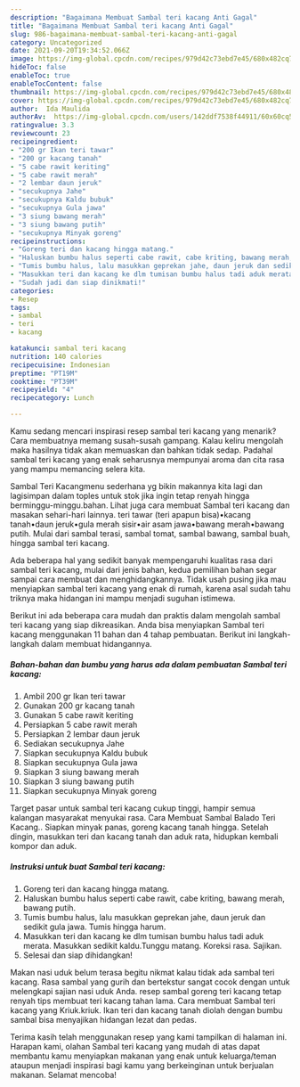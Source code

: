 ```yaml
---
description: "Bagaimana Membuat Sambal teri kacang Anti Gagal"
title: "Bagaimana Membuat Sambal teri kacang Anti Gagal"
slug: 986-bagaimana-membuat-sambal-teri-kacang-anti-gagal
category: Uncategorized
date: 2021-09-20T19:34:52.066Z
image: https://img-global.cpcdn.com/recipes/979d42c73ebd7e45/680x482cq70/sambal-teri-kacang-foto-resep-utama.jpg
hideToc: false
enableToc: true
enableTocContent: false
thumbnail: https://img-global.cpcdn.com/recipes/979d42c73ebd7e45/680x482cq70/sambal-teri-kacang-foto-resep-utama.jpg
cover: https://img-global.cpcdn.com/recipes/979d42c73ebd7e45/680x482cq70/sambal-teri-kacang-foto-resep-utama.jpg
author:  Ida Maulida
authorAv:  https://img-global.cpcdn.com/users/142ddf7538f44911/60x60cq50/avatar.jpg
ratingvalue: 3.3
reviewcount: 23
recipeingredient:
- "200 gr Ikan teri tawar"
- "200 gr kacang tanah"
- "5 cabe rawit keriting"
- "5 cabe rawit merah"
- "2 lembar daun jeruk"
- "secukupnya Jahe"
- "secukupnya Kaldu bubuk"
- "secukupnya Gula jawa"
- "3 siung bawang merah"
- "3 siung bawang putih"
- "secukupnya Minyak goreng"
recipeinstructions:
- "Goreng teri dan kacang hingga matang."
- "Haluskan bumbu halus seperti cabe rawit, cabe kriting, bawang merah, bawang putih."
- "Tumis bumbu halus, lalu masukkan geprekan jahe, daun jeruk dan sedikit gula jawa. Tumis hingga harum."
- "Masukkan teri dan kacang ke dlm tumisan bumbu halus tadi aduk merata. Masukkan sedikit kaldu.Tunggu matang. Koreksi rasa. Sajikan."
- "Sudah jadi dan siap dinikmati!"
categories:
- Resep
tags:
- sambal
- teri
- kacang

katakunci: sambal teri kacang 
nutrition: 140 calories
recipecuisine: Indonesian
preptime: "PT19M"
cooktime: "PT39M"
recipeyield: "4"
recipecategory: Lunch

---
```



Kamu sedang mencari inspirasi resep sambal teri kacang yang menarik? Cara membuatnya memang susah-susah gampang. Kalau keliru mengolah maka hasilnya tidak akan memuaskan dan bahkan tidak sedap. Padahal sambal teri kacang yang enak seharusnya mempunyai aroma dan cita rasa yang mampu memancing selera kita.


Sambal Teri Kacangmenu sederhana yg bikin makannya kita lagi dan lagisimpan dalam toples untuk stok jika ingin tetap renyah hingga berminggu-minggu.bahan. Lihat juga cara membuat Sambal teri kacang dan masakan sehari-hari lainnya. teri tawar (teri apapun bisa)•kacang tanah•daun jeruk•gula merah sisir•air asam jawa•bawang merah•bawang putih. Mulai dari sambal terasi, sambal tomat, sambal bawang, sambal buah, hingga sambal teri kacang.

Ada beberapa hal yang sedikit banyak mempengaruhi kualitas rasa dari sambal teri kacang, mulai dari jenis bahan, kedua pemilihan bahan segar sampai cara membuat dan menghidangkannya. Tidak usah pusing jika mau menyiapkan sambal teri kacang yang enak di rumah, karena asal sudah tahu triknya maka hidangan ini mampu menjadi suguhan istimewa.


Berikut ini ada beberapa cara mudah dan praktis dalam mengolah sambal teri kacang yang siap dikreasikan. Anda bisa menyiapkan Sambal teri kacang menggunakan 11 bahan dan 4 tahap pembuatan. Berikut ini langkah-langkah dalam membuat hidangannya.

<!--inarticleads1-->

##### Bahan-bahan dan bumbu yang harus ada dalam pembuatan Sambal teri kacang:

1. Ambil 200 gr Ikan teri tawar
1. Gunakan 200 gr kacang tanah
1. Gunakan 5 cabe rawit keriting
1. Persiapkan 5 cabe rawit merah
1. Persiapkan 2 lembar daun jeruk
1. Sediakan secukupnya Jahe
1. Siapkan secukupnya Kaldu bubuk
1. Siapkan secukupnya Gula jawa
1. Siapkan 3 siung bawang merah
1. Siapkan 3 siung bawang putih
1. Siapkan secukupnya Minyak goreng


Target pasar untuk sambal teri kacang cukup tinggi, hampir semua kalangan masyarakat menyukai rasa. Cara Membuat Sambal Balado Teri Kacang.. Siapkan minyak panas, goreng kacang tanah hingga. Setelah dingin, masukkan teri dan kacang tanah dan aduk rata, hidupkan kembali kompor dan aduk. 

<!--inarticleads2-->

##### Instruksi untuk buat Sambal teri kacang:

1. Goreng teri dan kacang hingga matang.
1. Haluskan bumbu halus seperti cabe rawit, cabe kriting, bawang merah, bawang putih.
1. Tumis bumbu halus, lalu masukkan geprekan jahe, daun jeruk dan sedikit gula jawa. Tumis hingga harum.
1. Masukkan teri dan kacang ke dlm tumisan bumbu halus tadi aduk merata. Masukkan sedikit kaldu.Tunggu matang. Koreksi rasa. Sajikan.
1. Selesai dan siap dihidangkan!

Makan nasi uduk belum terasa begitu nikmat kalau tidak ada sambal teri kacang. Rasa sambal yang gurih dan bertekstur sangat cocok dengan untuk melengkapi sajian nasi uduk Anda. resep sambal goreng teri kacang tetap renyah tips membuat teri kacang tahan lama. Cara membuat Sambal teri kacang yang Kriuk.kriuk. Ikan teri dan kacang tanah diolah dengan bumbu sambal bisa menyajikan hidangan lezat dan pedas. 

Terima kasih telah menggunakan resep yang kami tampilkan di halaman ini. Harapan kami, olahan Sambal teri kacang yang mudah di atas dapat membantu kamu menyiapkan makanan yang enak untuk keluarga/teman ataupun menjadi inspirasi bagi kamu yang berkeinginan untuk berjualan makanan. Selamat mencoba!
